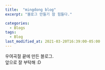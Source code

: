 ```yaml
---
title:  "mingdong blog"
excerpt: "블로그 만들기 참 힘들다."

categories:
  - Blogs
tags:
  - Blog
last_modified_at: 2021-03-20T16:39:00-05:00
---
```

우여곡절 끝에 만든 블로그.  
앞으로 잘 부탁해 :D
